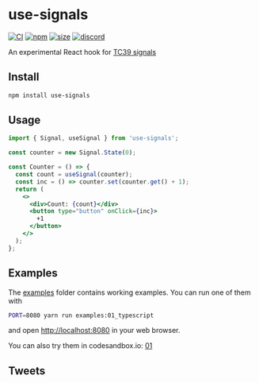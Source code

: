 # use-signals

[![CI](https://img.shields.io/github/actions/workflow/status/dai-shi/use-signals/ci.yml?branch=main)](https://github.com/dai-shi/use-signals/actions?query=workflow%3ACI)
[![npm](https://img.shields.io/npm/v/use-signals)](https://www.npmjs.com/package/use-signals)
[![size](https://img.shields.io/bundlephobia/minzip/use-signals)](https://bundlephobia.com/result?p=use-signals)
[![discord](https://img.shields.io/discord/627656437971288081)](https://discord.gg/MrQdmzd)

An experimental React hook for [TC39 signals](https://github.com/proposal-signals/proposal-signals)

## Install

```bash
npm install use-signals
```

## Usage

```jsx
import { Signal, useSignal } from 'use-signals';

const counter = new Signal.State(0);

const Counter = () => {
  const count = useSignal(counter);
  const inc = () => counter.set(counter.get() + 1);
  return (
    <>
      <div>Count: {count}</div>
      <button type="button" onClick={inc}>
        +1
      </button>
    </>
  );
};
```

## Examples

The [examples](examples) folder contains working examples.
You can run one of them with

```bash
PORT=8080 yarn run examples:01_typescript
```

and open <http://localhost:8080> in your web browser.

You can also try them in codesandbox.io:
[01](https://codesandbox.io/s/github/dai-shi/use-signals/tree/main/examples/01_counter)

## Tweets
